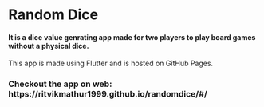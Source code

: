 <h1>Random Dice</h>
<h4>It is a dice value genrating app made for two players to play board games without a physical dice.</h4>
<p>This app is made using Flutter and is hosted on GitHub Pages.</p>
<h3>Checkout the app on web: https://ritvikmathur1999.github.io/randomdice/#/</h3>

